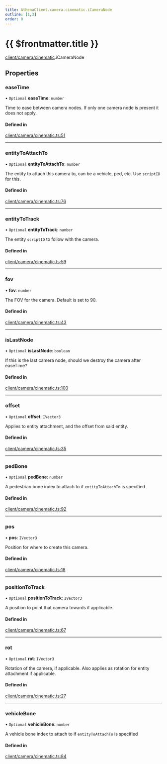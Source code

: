 ```yaml
---
title: AthenaClient.camera.cinematic.iCameraNode
outline: [1,3]
order: 0
---
```


# {{ $frontmatter.title }}


[client/camera/cinematic](../modules/client_camera_cinematic.md).iCameraNode

## Properties

### easeTime

• `Optional` **easeTime**: `number`

Time to ease between camera nodes. If only one camera node is present it does not apply.

#### Defined in

[client/camera/cinematic.ts:51](https://github.com/Stuyk/altv-athena/blob/6e181c5/src/core/client/camera/cinematic.ts#L51)

___

### entityToAttachTo

• `Optional` **entityToAttachTo**: `number`

The entity to attach this camera to, can be a vehicle, ped, etc.
Use `scriptID` for this.

#### Defined in

[client/camera/cinematic.ts:76](https://github.com/Stuyk/altv-athena/blob/6e181c5/src/core/client/camera/cinematic.ts#L76)

___

### entityToTrack

• `Optional` **entityToTrack**: `number`

The entity `scriptID` to follow with the camera.

#### Defined in

[client/camera/cinematic.ts:59](https://github.com/Stuyk/altv-athena/blob/6e181c5/src/core/client/camera/cinematic.ts#L59)

___

### fov

• **fov**: `number`

The FOV for the camera. Default is set to 90.

#### Defined in

[client/camera/cinematic.ts:43](https://github.com/Stuyk/altv-athena/blob/6e181c5/src/core/client/camera/cinematic.ts#L43)

___

### isLastNode

• `Optional` **isLastNode**: `boolean`

If this is the last camera node, should we destroy the camera after easeTime?

#### Defined in

[client/camera/cinematic.ts:100](https://github.com/Stuyk/altv-athena/blob/6e181c5/src/core/client/camera/cinematic.ts#L100)

___

### offset

• `Optional` **offset**: `IVector3`

Applies to entity attachment, and the offset from said entity.

#### Defined in

[client/camera/cinematic.ts:35](https://github.com/Stuyk/altv-athena/blob/6e181c5/src/core/client/camera/cinematic.ts#L35)

___

### pedBone

• `Optional` **pedBone**: `number`

A pedestrian bone index to attach to if `entityToAttachTo` is specified

#### Defined in

[client/camera/cinematic.ts:92](https://github.com/Stuyk/altv-athena/blob/6e181c5/src/core/client/camera/cinematic.ts#L92)

___

### pos

• **pos**: `IVector3`

Position for where to create this camera.

#### Defined in

[client/camera/cinematic.ts:18](https://github.com/Stuyk/altv-athena/blob/6e181c5/src/core/client/camera/cinematic.ts#L18)

___

### positionToTrack

• `Optional` **positionToTrack**: `IVector3`

A position to point that camera towards if applicable.

#### Defined in

[client/camera/cinematic.ts:67](https://github.com/Stuyk/altv-athena/blob/6e181c5/src/core/client/camera/cinematic.ts#L67)

___

### rot

• `Optional` **rot**: `IVector3`

Rotation of the camera, if applicable.
Also applies as rotation for entity attachment if applicable.

#### Defined in

[client/camera/cinematic.ts:27](https://github.com/Stuyk/altv-athena/blob/6e181c5/src/core/client/camera/cinematic.ts#L27)

___

### vehicleBone

• `Optional` **vehicleBone**: `number`

A vehicle bone index to attach to if `entityToAttachTo` is specified

#### Defined in

[client/camera/cinematic.ts:84](https://github.com/Stuyk/altv-athena/blob/6e181c5/src/core/client/camera/cinematic.ts#L84)

